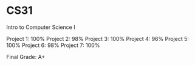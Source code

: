 # CS31
Intro to Computer Science I

Project 1: 100%
Project 2: 98%
Project 3: 100%
Project 4: 96%
Project 5: 100%
Project 6: 98%
Project 7: 100% 

Final Grade: A+ 
